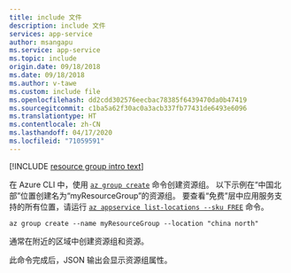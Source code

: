```yaml
---
title: include 文件
description: include 文件
services: app-service
author: msangapu
ms.service: app-service
ms.topic: include
origin.date: 09/18/2018
ms.date: 09/18/2018
ms.author: v-tawe
ms.custom: include file
ms.openlocfilehash: dd2cdd302576eecbac78385f6439470da0b47419
ms.sourcegitcommit: c1ba5a62f30ac0a3acb337fb77431de6493e6096
ms.translationtype: HT
ms.contentlocale: zh-CN
ms.lasthandoff: 04/17/2020
ms.locfileid: "71059591"
---
```

[!INCLUDE [resource group intro text](resource-group.md)]

在 Azure CLI 中，使用 [`az group create`](/cli/group?view=azure-cli-latest#az-group-create) 命令创建资源组。 以下示例在“中国北部”位置创建名为“myResourceGroup”的资源组。 要查看“免费”层中应用服务支持的所有位置，请运行 [`az appservice list-locations --sku FREE`](/cli/appservice?view=azure-cli-latest#az-appservice-list-locations) 命令。

```azurecli
az group create --name myResourceGroup --location "china north"
```

通常在附近的区域中创建资源组和资源。 

此命令完成后，JSON 输出会显示资源组属性。